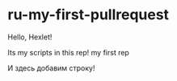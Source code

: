 # ru-my-first-pullrequest

Hello, Hexlet!

Its my scripts in this rep!
my first rep

И здесь добавим строку!
